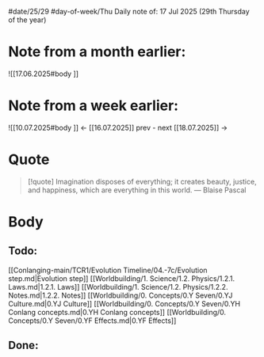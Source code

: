 
#date/25/29
#day-of-week/Thu
Daily note of: 17 Jul 2025 (29th Thursday of the year)

# Note from a month earlier:
![[17.06.2025#body ]]

# Note from a week earlier:
![[10.07.2025#body ]]
 <- [[16.07.2025]] prev - next [[18.07.2025]] ->
# Quote

> [!quote] Imagination disposes of everything; it creates beauty, justice, and happiness, which are everything in this world.
> — Blaise Pascal
# Body

## Todo:

[[Conlanging-main/TCR1/Evolution Timeline/04.-7c/Evolution step.md|Evolution step]]
[[Worldbuilding/1. Science/1.2. Physics/1.2.1. Laws.md|1.2.1. Laws]]
[[Worldbuilding/1. Science/1.2. Physics/1.2.2. Notes.md|1.2.2. Notes]]
[[Worldbuilding/0. Concepts/0.Y Seven/0.YJ Culture.md|0.YJ Culture]]
[[Worldbuilding/0. Concepts/0.Y Seven/0.YH Conlang concepts.md|0.YH Conlang concepts]]
[[Worldbuilding/0. Concepts/0.Y Seven/0.YF Effects.md|0.YF Effects]]
## Done: